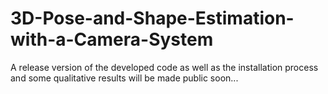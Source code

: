 # 3D-Pose-and-Shape-Estimation-with-a-Camera-System
A release version of the developed code as well as the installation process and some qualitative results will be made public soon...
